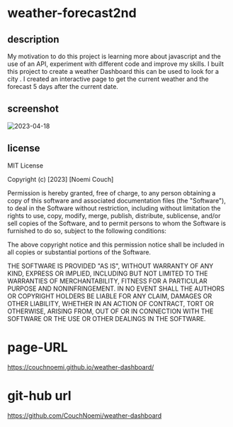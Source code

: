 # weather-forecast2nd


## description
My motivation to do this project is learning more about javascript and the use of an API, experiment with different code and improve my skills. I built this project to create a weather Dashboard  this can be used to  look for a city . I created an interactive page to get the current weather and the forecast 5 days after the current date.
## screenshot
![2023-04-18](https://user-images.githubusercontent.com/116734415/232901182-028ea1dd-54be-4ac8-ba3e-745d33f9892d.png)


## license
MIT License

Copyright (c) [2023] [Noemi Couch]

Permission is hereby granted, free of charge, to any person obtaining a copy
of this software and associated documentation files (the "Software"), to deal
in the Software without restriction, including without limitation the rights
to use, copy, modify, merge, publish, distribute, sublicense, and/or sell
copies of the Software, and to permit persons to whom the Software is
furnished to do so, subject to the following conditions:

The above copyright notice and this permission notice shall be included in all
copies or substantial portions of the Software.

THE SOFTWARE IS PROVIDED "AS IS", WITHOUT WARRANTY OF ANY KIND, EXPRESS OR
IMPLIED, INCLUDING BUT NOT LIMITED TO THE WARRANTIES OF MERCHANTABILITY,
FITNESS FOR A PARTICULAR PURPOSE AND NONINFRINGEMENT. IN NO EVENT SHALL THE
AUTHORS OR COPYRIGHT HOLDERS BE LIABLE FOR ANY CLAIM, DAMAGES OR OTHER
LIABILITY, WHETHER IN AN ACTION OF CONTRACT, TORT OR OTHERWISE, ARISING FROM,
OUT OF OR IN CONNECTION WITH THE SOFTWARE OR THE USE OR OTHER DEALINGS IN THE
SOFTWARE.

# page-URL
https://couchnoemi.github.io/weather-dashboard/

# git-hub url
https://github.com/CouchNoemi/weather-dashboard